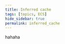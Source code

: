 ```yaml
---
title: Inferred cache
tags: [topics, ECS] 
hide_sidebar: true
permalink: inferred_cache
---
```


hahaha
